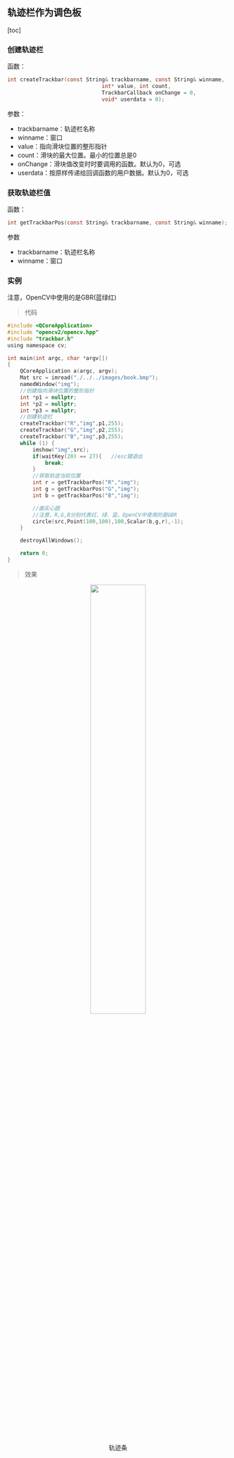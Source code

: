 ## 轨迹栏作为调色板

[toc]

### 创建轨迹栏

函数：

```c
int createTrackbar(const String& trackbarname, const String& winname,
                              int* value, int count,
                              TrackbarCallback onChange = 0,
                              void* userdata = 0);
```

参数：

- trackbarname：轨迹栏名称
- winname：窗口
- value：指向滑块位置的整形指针
- count：滑块的最大位置。最小的位置总是0
- onChange：滑块值改变时时要调用的函数。默认为0，可选
- userdata：按原样传递给回调函数的用户数据。默认为0，可选

### 获取轨迹栏值

函数：

```c
int getTrackbarPos(const String& trackbarname, const String& winname);
```

参数

- trackbarname：轨迹栏名称
- winname：窗口

### 实例

注意，OpenCV中使用的是GBR(蓝绿红)

> 代码

```c
#include <QCoreApplication>
#include "opencv2/opencv.hpp"
#include "trackbar.h"
using namespace cv;

int main(int argc, char *argv[])
{
    QCoreApplication a(argc, argv);
    Mat src = imread("./../../images/book.bmp");
    namedWindow("img");
    //创建指向滑块位置的整形指针
    int *p1 = nullptr;
    int *p2 = nullptr;
    int *p3 = nullptr;
    //创建轨迹栏
    createTrackbar("R","img",p1,255);
    createTrackbar("G","img",p2,255);
    createTrackbar("B","img",p3,255);
    while (1) {
        imshow("img",src);
        if(waitKey(20) == 27){   //esc键退出
            break;
        }
        //获取轨迹当前位置
        int r = getTrackbarPos("R","img");
        int g = getTrackbarPos("G","img");
        int b = getTrackbarPos("B","img");

        //画实心圆
        //注意，R,G,B分别代表红、绿、蓝，OpenCV中使用的是GBR
        circle(src,Point(100,100),100,Scalar(b,g,r),-1);
    }

    destroyAllWindows();

    return 0;
}
```

> 效果



<center>
    <img src=https://gitee.com/tianzhendong/img/raw/master//images/202202211432588.gif width=50%>
    <br>
    轨迹条
</center>

